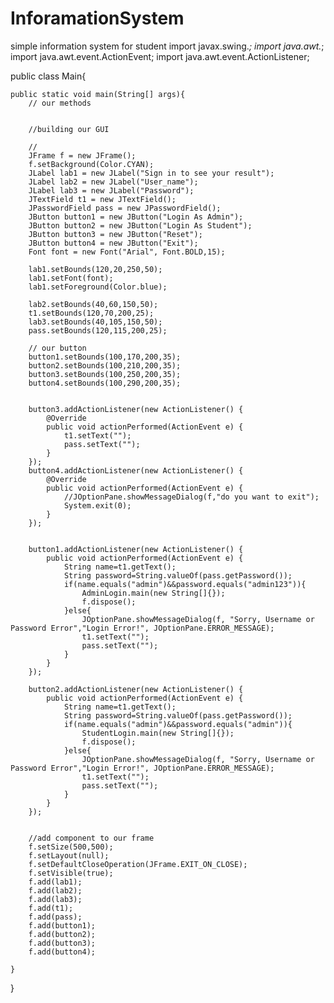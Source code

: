 # InforamationSystem
simple information system for student 
import javax.swing.*;
import java.awt.*;
import java.awt.event.ActionEvent;
import java.awt.event.ActionListener;

public class Main{

    public static void main(String[] args){
        // our methods


        //building our GUI

        //
        JFrame f = new JFrame();
        f.setBackground(Color.CYAN);
        JLabel lab1 = new JLabel("Sign in to see your result");
        JLabel lab2 = new JLabel("User_name");
        JLabel lab3 = new JLabel("Password");
        JTextField t1 = new JTextField();
        JPasswordField pass = new JPasswordField();
        JButton button1 = new JButton("Login As Admin");
        JButton button2 = new JButton("Login As Student");
        JButton button3 = new JButton("Reset");
        JButton button4 = new JButton("Exit");
        Font font = new Font("Arial", Font.BOLD,15);

        lab1.setBounds(120,20,250,50);
        lab1.setFont(font);
        lab1.setForeground(Color.blue);

        lab2.setBounds(40,60,150,50);
        t1.setBounds(120,70,200,25);
        lab3.setBounds(40,105,150,50);
        pass.setBounds(120,115,200,25);

        // our button
        button1.setBounds(100,170,200,35);
        button2.setBounds(100,210,200,35);
        button3.setBounds(100,250,200,35);
        button4.setBounds(100,290,200,35);


        button3.addActionListener(new ActionListener() {
            @Override
            public void actionPerformed(ActionEvent e) {
                t1.setText("");
                pass.setText("");
            }
        });
        button4.addActionListener(new ActionListener() {
            @Override
            public void actionPerformed(ActionEvent e) {
                //JOptionPane.showMessageDialog(f,"do you want to exit");
                System.exit(0);
            }
        });


        button1.addActionListener(new ActionListener() {
            public void actionPerformed(ActionEvent e) {
                String name=t1.getText();
                String password=String.valueOf(pass.getPassword());
                if(name.equals("admin")&&password.equals("admin123")){
                    AdminLogin.main(new String[]{});
                    f.dispose();
                }else{
                    JOptionPane.showMessageDialog(f, "Sorry, Username or Password Error","Login Error!", JOptionPane.ERROR_MESSAGE);
                    t1.setText("");
                    pass.setText("");
                }
            }
        });

        button2.addActionListener(new ActionListener() {
            public void actionPerformed(ActionEvent e) {
                String name=t1.getText();
                String password=String.valueOf(pass.getPassword());
                if(name.equals("admin")&&password.equals("admin")){
                    StudentLogin.main(new String[]{});
                    f.dispose();
                }else{
                    JOptionPane.showMessageDialog(f, "Sorry, Username or Password Error","Login Error!", JOptionPane.ERROR_MESSAGE);
                    t1.setText("");
                    pass.setText("");
                }
            }
        });


        //add component to our frame
        f.setSize(500,500);
        f.setLayout(null);
        f.setDefaultCloseOperation(JFrame.EXIT_ON_CLOSE);
        f.setVisible(true);
        f.add(lab1);
        f.add(lab2);
        f.add(lab3);
        f.add(t1);
        f.add(pass);
        f.add(button1);
        f.add(button2);
        f.add(button3);
        f.add(button4);

    }
}
